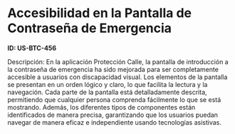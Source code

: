 # Accesibilidad en la Pantalla de Contraseña de Emergencia

**ID: US-BTC-456**

Descripción: En la aplicación Protección Calle, la pantalla de introducción a la contraseña de emergencia ha sido mejorada para ser completamente accesible a usuarios con discapacidad visual. Los elementos de la pantalla se presentan en un orden lógico y claro, lo que facilita la lectura y la navegación. Cada parte de la pantalla está detalladamente descrita, permitiendo que cualquier persona comprenda fácilmente lo que se está mostrando. Además, los diferentes tipos de componentes están identificados de manera precisa, garantizando que los usuarios puedan navegar de manera eficaz e independiente usando tecnologías asistivas.